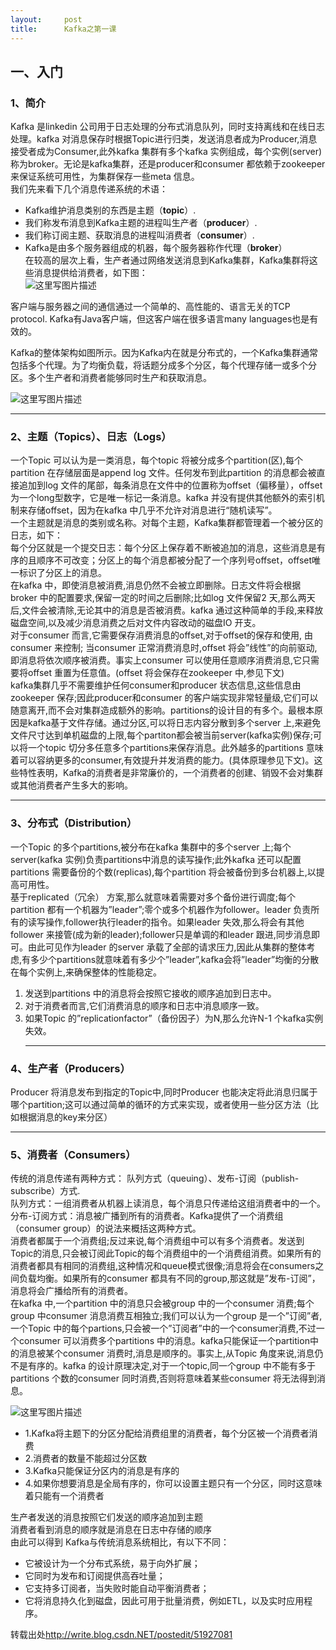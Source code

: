 ```yaml
---
layout:     post
title:      Kafka之第一课
---
```

<div id="article_content" class="article_content clearfix csdn-tracking-statistics" data-pid="blog" data-mod="popu_307" data-dsm="post">
								            <div id="content_views" class="markdown_views prism-atom-one-dark">
							<!-- flowchart 箭头图标 勿删 -->
							<svg xmlns="http://www.w3.org/2000/svg" style="display: none;"><path stroke-linecap="round" d="M5,0 0,2.5 5,5z" id="raphael-marker-block" style="-webkit-tap-highlight-color: rgba(0, 0, 0, 0);"></path></svg>
							<h2 id="一入门">一、入门</h2>

<h3 id="1简介">1、简介</h3>

<p>Kafka 是linkedin 公司用于日志处理的分布式消息队列，同时支持离线和在线日志处理。kafka 对消息保存时根据Topic进行归类，发送消息者成为Producer,消息接受者成为Consumer,此外kafka 集群有多个kafka 实例组成，每个实例(server)称为broker。无论是kafka集群，还是producer和consumer 都依赖于zookeeper 来保证系统可用性，为集群保存一些meta 信息。 <br>
我们先来看下几个消息传递系统的术语：</p>

<ul>
<li>Kafka维护消息类别的东西是主题（<strong>topic</strong>）.</li>
<li>我们称发布消息到Kafka主题的进程叫生产者（<strong>producer</strong>）.</li>
<li>我们称订阅主题、获取消息的进程叫消费者（<strong>consumer</strong>）.</li>
<li>Kafka是由多个服务器组成的机器，每个服务器称作代理（<strong>broker</strong>） <br>
在较高的层次上看，生产者通过网络发送消息到Kafka集群，Kafka集群将这些消息提供给消费者，如下图： <br>
<img src="https://img-blog.csdn.net/20170522142543649?watermark/2/text/aHR0cDovL2Jsb2cuY3Nkbi5uZXQvenl0NDI1OTE2MjAw/font/5a6L5L2T/fontsize/400/fill/I0JBQkFCMA==/dissolve/70/gravity/SouthEast" alt="这里写图片描述" title=""></li>
</ul>

<p>客户端与服务器之间的通信通过一个简单的、高性能的、语言无关的TCP protocol. Kafka有Java客户端，但这客户端在很多语言many languages也是有效的。</p>

<p>Kafka的整体架构如图所示。因为Kafka内在就是分布式的，一个Kafka集群通常包括多个代理。为了均衡负载，将话题分成多个分区，每个代理存储一或多个分区。多个生产者和消费者能够同时生产和获取消息。</p>

<p><img src="http://cdn3.infoqstatic.com/statics_s1_20160712-0252u2/resource/articles/apache-kafka/zh/resources/0609011.png" alt="这里写图片描述" title=""></p>

<hr>

<h3 id="2主题topics日志logs">2、主题（Topics）、日志（Logs）</h3>

<p>一个Topic 可以认为是一类消息，每个topic 将被分成多个partition(区),每个partition 在存储层面是append log 文件。任何发布到此partition 的消息都会被直接追加到log 文件的尾部，每条消息在文件中的位置称为offset（偏移量），offset 为一个long型数字，它是唯一标记一条消息。kafka 并没有提供其他额外的索引机制来存储offset，因为在kafka 中几乎不允许对消息进行“随机读写”。 <br>
一个主题就是消息的类别或名称。对每个主题，Kafka集群都管理着一个被分区的日志，如下： <br>
每个分区就是一个提交日志：每个分区上保存着不断被追加的消息，这些消息是有序的且顺序不可改变；分区上的每个消息都被分配了一个序列号offset，offset唯一标识了分区上的消息。 <br>
在kafka 中，即使消息被消费,消息仍然不会被立即删除。日志文件将会根据broker 中的配置要求,保留一定的时间之后删除;比如log 文件保留2 天,那么两天后,文件会被清除,无论其中的消息是否被消费。kafka 通过这种简单的手段,来释放磁盘空间,以及减少消息消费之后对文件内容改动的磁盘IO 开支。 <br>
对于consumer 而言,它需要保存消费消息的offset,对于offset的保存和使用, 由consumer 来控制; 当consumer 正常消费消息时,offset 将会”线性”的向前驱动,即消息将依次顺序被消费。事实上consumer 可以使用任意顺序消费消息,它只需要将offset 重置为任意值。(offset 将会保存在zookeeper 中,参见下文) <br>
kafka集群几乎不需要维护任何consumer和producer 状态信息,这些信息由zookeeper 保存;因此producer和consumer 的客户端实现非常轻量级,它们可以随意离开,而不会对集群造成额外的影响。partitions的设计目的有多个。最根本原因是kafka基于文件存储。通过分区,可以将日志内容分散到多个server 上,来避免文件尺寸达到单机磁盘的上限,每个partiton都会被当前server(kafka实例)保存;可以将一个topic 切分多任意多个partitions来保存消息。此外越多的partitions 意味着可以容纳更多的consumer,有效提升并发消费的能力。(具体原理参见下文)。这些特性表明，Kafka的消费者是非常廉价的，一个消费者的创建、销毁不会对集群或其他消费者产生多大的影响。</p>

<hr>

<h3 id="3分布式distribution">3、分布式（Distribution）</h3>

<p>一个Topic 的多个partitions,被分布在kafka 集群中的多个server 上;每个server(kafka 实例)负责partitions中消息的读写操作;此外kafka 还可以配置partitions 需要备份的个数(replicas),每个partition 将会被备份到多台机器上,以提高可用性。 <br>
基于replicated（冗余） 方案,那么就意味着需要对多个备份进行调度;每个partition 都有一个机器为”leader”;零个或多个机器作为follower。leader 负责所有的读写操作,follower执行leader的指令。如果leader 失效,那么将会有其他follower 来接管(成为新的leader);follower只是单调的和leader 跟进,同步消息即可。由此可见作为leader 的server 承载了全部的请求压力,因此从集群的整体考虑,有多少个partitions就意味着有多少个”leader”,kafka会将”leader”均衡的分散在每个实例上,来确保整体的性能稳定。</p>

<ol>
<li>发送到partitions 中的消息将会按照它接收的顺序追加到日志中。</li>
<li>对于消费者而言,它们消费消息的顺序和日志中消息顺序一致。</li>
<li>如果Topic 的”replicationfactor”（备份因子）为N,那么允许N-1 个kafka实例失效。 <br>
<hr></li>
</ol>



<h3 id="4生产者producers">4、生产者（Producers）</h3>

<p>Producer 将消息发布到指定的Topic中,同时Producer 也能决定将此消息归属于哪个partition;这可以通过简单的循环的方式来实现，或者使用一些分区方法（比如根据消息的key来分区）</p>

<hr>

<h3 id="5消费者consumers">5、消费者（Consumers）</h3>

<p>传统的消息传递有两种方式： 队列方式（queuing）、发布-订阅（publish-subscribe）方式. <br>
队列方式：一组消费者从机器上读消息，每个消息只传递给这组消费者中的一个。 <br>
分布-订阅方式：消息被广播到所有的消费者。Kafka提供了一个消费组（consumer group）的说法来概括这两种方式。 <br>
消费者都属于一个消费组;反过来说,每个消费组中可以有多个消费者。发送到Topic的消息,只会被订阅此Topic的每个消费组中的一个消费组消费。如果所有的消费者都具有相同的消费组,这种情况和queue模式很像;消息将会在consumers之间负载均衡。如果所有的consumer 都具有不同的group,那这就是”发布-订阅”，消息将会广播给所有的消费者。 <br>
在kafka 中,一个partition 中的消息只会被group 中的一个consumer 消费;每个group 中consumer 消息消费互相独立;我们可以认为一个group 是一个”订阅”者,一个Topic 中的每个partions,只会被一个”订阅者”中的一个consumer消费,不过一个consumer 可以消费多个partitions 中的消息。kafka只能保证一个partition中的消息被某个consumer 消费时,消息是顺序的。事实上,从Topic 角度来说,消息仍不是有序的。kafka 的设计原理决定,对于一个topic,同一个group 中不能有多于partitions 个数的consumer 同时消费,否则将意味着某些consumer 将无法得到消息。</p>

<p><img src="https://img-blog.csdn.net/20170522143859943?watermark/2/text/aHR0cDovL2Jsb2cuY3Nkbi5uZXQvenl0NDI1OTE2MjAw/font/5a6L5L2T/fontsize/400/fill/I0JBQkFCMA==/dissolve/70/gravity/SouthEast" alt="这里写图片描述" title=""></p>

<ul>
<li>1.Kafka将主题下的分区分配给消费组里的消费者，每个分区被一个消费者消费</li>
<li>2.消费者的数量不能超过分区数</li>
<li>3.Kafka只能保证分区内的消息是有序的</li>
<li>4.如果你想要消息是全局有序的，你可以设置主题只有一个分区，同时这意味着只能有一个消费者</li>
</ul>

<p>生产者发送的消息按照它们发送的顺序追加到主题 <br>
消费者看到消息的顺序就是消息在日志中存储的顺序 <br>
由此可以得到 Kafka与传统消息系统相比，有以下不同：</p>

<ul>
<li>它被设计为一个分布式系统，易于向外扩展；</li>
<li>它同时为发布和订阅提供高吞吐量；</li>
<li>它支持多订阅者，当失败时能自动平衡消费者；</li>
<li>它将消息持久化到磁盘，因此可用于批量消费，例如ETL，以及实时应用程序。</li>
</ul>

<p>转载出处<a href="http://write.blog.csdn.NET/postedit/51927081" rel="nofollow">http://write.blog.csdn.NET/postedit/51927081</a></p>            </div>
						<link href="https://csdnimg.cn/release/phoenix/mdeditor/markdown_views-9e5741c4b9.css" rel="stylesheet">
                </div>